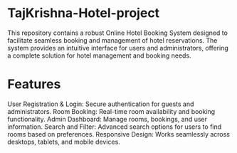 # TajKrishna-Hotel-project
This repository contains a robust Online Hotel Booking System designed to facilitate seamless booking and management of hotel reservations. The system provides an intuitive interface for users and administrators, offering a complete solution for hotel management and booking needs.
# Features
User Registration & Login: Secure authentication for guests and administrators.
Room Booking: Real-time room availability and booking functionality.
Admin Dashboard: Manage rooms, bookings, and user information.
Search and Filter: Advanced search options for users to find rooms based on preferences.
Responsive Design: Works seamlessly across desktops, tablets, and mobile devices.

